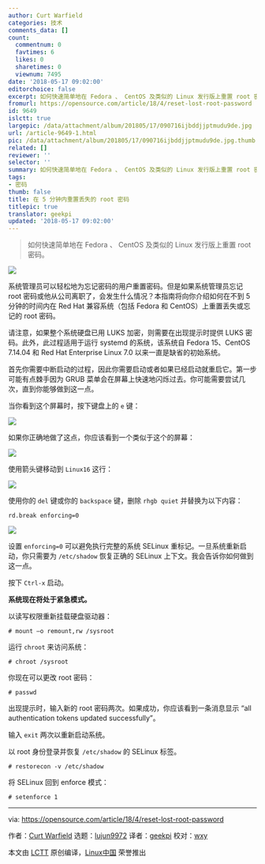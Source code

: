 ```yaml
---
author: Curt Warfield
categories: 技术
comments_data: []
count:
  commentnum: 0
  favtimes: 6
  likes: 0
  sharetimes: 0
  viewnum: 7495
date: '2018-05-17 09:02:00'
editorchoice: false
excerpt: 如何快速简单地在 Fedora 、 CentOS 及类似的 Linux 发行版上重置 root 密码。
fromurl: https://opensource.com/article/18/4/reset-lost-root-password
id: 9649
islctt: true
largepic: /data/attachment/album/201805/17/090716ijbddjjptmudu9de.jpg
url: /article-9649-1.html
pic: /data/attachment/album/201805/17/090716ijbddjjptmudu9de.jpg.thumb.jpg
related: []
reviewer: ''
selector: ''
summary: 如何快速简单地在 Fedora 、 CentOS 及类似的 Linux 发行版上重置 root 密码。
tags:
- 密码
thumb: false
title: 在 5 分钟内重置丢失的 root 密码
titlepic: true
translator: geekpi
updated: '2018-05-17 09:02:00'
---
```



> 
> 如何快速简单地在 Fedora 、 CentOS 及类似的 Linux 发行版上重置 root 密码。
> 
> 
> 


![](/data/attachment/album/201805/17/090716ijbddjjptmudu9de.jpg)


系统管理员可以轻松地为忘记密码的用户重置密码。但是如果系统管理员忘记 root 密码或他从公司离职了，会发生什么情况？本指南将向你介绍如何在不到 5 分钟的时间内在 Red Hat 兼容系统（包括 Fedora 和 CentOS）上重置丢失或忘记的 root 密码。


请注意，如果整个系统硬盘已用 LUKS 加密，则需要在出现提示时提供 LUKS 密码。此外，此过程适用于运行 systemd 的系统，该系统自 Fedora 15、CentOS 7.14.04 和 Red Hat Enterprise Linux 7.0 以来一直是缺省的初始系统。


首先你需要中断启动的过程，因此你需要启动或者如果已经启动就重启它。第一步可能有点棘手因为 GRUB 菜单会在屏幕上快速地闪烁过去。你可能需要尝试几次，直到你能够做到这一点。


当你看到这个屏幕时，按下键盘上的 `e` 键：


![](/data/attachment/album/201805/17/090246xolkqql77l88aky8.png)


如果你正确地做了这点，你应该看到一个类似于这个的屏幕：


![](/data/attachment/album/201805/17/090247kgmghcn1jtmmlgd6.png)


使用箭头键移动到 `Linux16` 这行：


![](/data/attachment/album/201805/17/090247nwoy8mkbq7qb7hdh.png)


使用你的 `del` 键或你的 `backspace` 键，删除 `rhgb quiet` 并替换为以下内容：



```
rd.break enforcing=0

```

![](/data/attachment/album/201805/17/090247z3lrrglyur7373ui.png)


设置 `enforcing=0` 可以避免执行完整的系统 SELinux 重标记。一旦系统重新启动，你只需要为 `/etc/shadow` 恢复正确的 SELinux 上下文。我会告诉你如何做到这一点。


按下 `Ctrl-x` 启动。


**系统现在将处于紧急模式。**


以读写权限重新挂载硬盘驱动器：



```
# mount –o remount,rw /sysroot

```

运行 `chroot` 来访问系统：



```
# chroot /sysroot

```

你现在可以更改 root 密码：



```
# passwd

```

出现提示时，输入新的 root 密码两次。如果成功，你应该看到一条消息显示 “all authentication tokens updated successfully”。


输入 `exit` 两次以重新启动系统。


以 root 身份登录并恢复 `/etc/shadow` 的 SELinux 标签。



```
# restorecon -v /etc/shadow

```

将 SELinux 回到 enforce 模式：



```
# setenforce 1

```



---


via: <https://opensource.com/article/18/4/reset-lost-root-password>


作者：[Curt Warfield](https://opensource.com/users/rcurtiswarfield) 选题：[lujun9972](https://github.com/lujun9972) 译者：[geekpi](https://github.com/geekpi) 校对：[wxy](https://github.com/wxy)


本文由 [LCTT](https://github.com/LCTT/TranslateProject) 原创编译，[Linux中国](https://linux.cn/) 荣誉推出